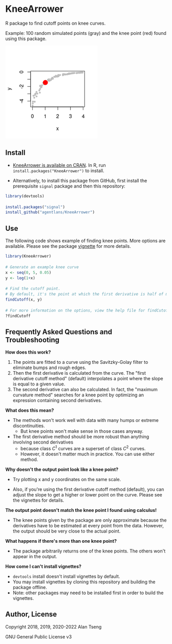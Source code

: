 # KneeArrower
R package to find cutoff points on knee curves.

Example:
100 random simulated points (gray) and the knee point (red) found using this package.

![A curve with a knee point](https://github.com/agentlans/KneeArrower/blob/master/Example.png)

## Install

- [KneeArrower is available on CRAN](https://cran.r-project.org/web/packages/KneeArrower/index.html). 
In R, run `install.packages("KneeArrower")` to install.

- Alternatively, to install this package from GitHub, first install the prerequisite `signal` package and then this repository:
```r
library(devtools)

install.packages("signal")
install_github("agentlans/KneeArrower")
```
## Use
The following code shows example of finding knee points. More options are available.
Please see the package [vignette](https://cran.r-project.org/web/packages/KneeArrower/vignettes/Example.html) for more details.
```r
library(KneeArrower)

# Generate an example knee curve
x <- seq(0, 5, 0.05)
y <- log(1+x)

# Find the cutoff point.
# By default, it's the point at which the first derivative is half of maximum along the curve.
findCutoff(x, y)

# For more information on the options, view the help file for findCutoff
?findCutoff
```
## Frequently Asked Questions and Troubleshooting

**How does this work?**

1. The points are fitted to a curve using the Savitzky-Golay filter to eliminate bumps and rough edges.
2. Then the first derivative is calculated from the curve. The "first derivative cutoff method" (default) interpolates a point where the slope is equal to a given value.
3. The second derivative can also be calculated. In fact, the "maximum curvature method" searches for a knee point by optimizing an expression containing second derivatives.

**What does this mean?**

- The methods won't work well with data with many humps or extreme discontinuities.
  - But knee points won't make sense in those cases anyway.
- The first derivative method should be more robust than anything involving second derivatives
  - because class *C*<sup>1</sup> curves are a superset of class *C*<sup>2</sup> curves.
  - However, it doesn't matter much in practice. You can use either method.

**Why doesn't the output point look like a knee point?**

- Try plotting x and y coordinates on the same scale.

- Also, if you're using the first derivative cutoff method (default), you can adjust the slope to get a higher or lower point on the curve. Please see the vignettes for details.

**The output point doesn't match the knee point I found using calculus!**

- The knee points given by the package are only approximate because the derivatives have to be estimated at every point from the data. However, the output should be very close to the actual point.

**What happens if there's more than one knee point?**

- The package arbitrarily returns one of the knee points. The others won't appear in the output.

**How come I can't install vignettes?**

- `devtools` install doesn't install vignettes by default.
- You may install vignettes by cloning this repository and building the package offline.
- Note: other packages may need to be installed first in order to build the vignettes.

## Author, License

Copyright 2018, 2019, 2020-2022 Alan Tseng

GNU General Public License v3
